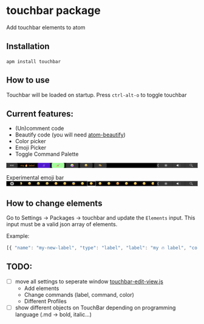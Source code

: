 # touchbar package

Add touchbar elements to atom

## Installation
`apm install touchbar`

## How to use
Touchbar will be loaded on startup.
Press `ctrl-alt-o` to toggle touchbar

## Current features:
- (Un)comment code
- Beautify code (you will need [atom-beautify](https://atom.io/packages/atom-beautify))
- Color picker
- Emoji Picker
- Toggle Command Palette

![touchbar screenshot](touch_screenshot.png)

Experimental emoji bar
![touchbar screenshot](touch_screenshot_2.png)

## How to change elements

Go to Settings -> Packages -> touchbar and update the `Elements` input. This input must be a valid json array of elements.

Example:

```js
[{ "name": "my-new-label", "type": "label", "label": "my 🔥 label", "color": "#FF9300" }, { "name": "spacer", "type": "spacer", "size": "small" }, { "name": "comment-button", "type": "button", "label": "//", "command": "editor:toggle-line-comments", "color": "#5712d6" }, { "name": "beautify-button", "type": "button", "label": "💅", "command": "atom-beautify:beautify-editor", "color": "#83FF8F" }, { "name": "color-picker", "type": "color-picker" }, { "type": "popover", "label": "😄", "elements": [{ "name": "emoji-scrubber", "type": "scrubber", "label": "😄", "items": "emojis" } ] }, { "name": "toggle-command-palette", "type": "button", "label": "🎨", "command": "command-palette:toggle" }]
```

## TODO:
- [ ] move all settings to seperate window [touchbar-edit-view.js](lib/touchbar-edit-view.js)
  - Add elements
  - Change commands (label, command, color)
  - Different Profiles
- [ ] show different objects on TouchBar depending on programming language (.md -> bold, italic...)
